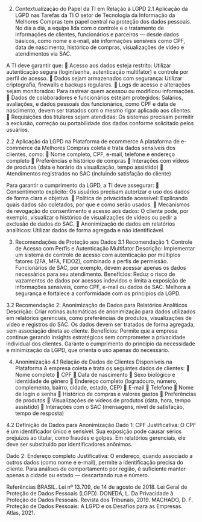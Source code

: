 
2. Contextualização do Papel da TI em Relação à LGPD
2.1 Aplicação da LGPD nas Tarefas da TI
O setor de Tecnologia da Informação da Melhores Compras tem papel central na proteção dos dados pessoais. No dia a dia, a equipe lida com o controle e o tratamento de informações de clientes, funcionários e parceiros — desde dados básicos, como nome e e-mail, até informações sensíveis como CPF, data de nascimento, histórico de compras, visualizações de vídeo e atendimentos via SAC.

A TI deve garantir que:
	Acesso aos dados esteja restrito: Utilizar autenticação segura (login/senha, autenticação multifator) e controle por perfil de acesso.
	Dados sejam armazenados com segurança: Utilizar criptografia, firewalls e backups regulares.
	Logs de acesso e alterações sejam monitorados: Para rastrear quem acessou ou modificou informações.
	Dados de colaboradores e funcionários estejam protegidos: Salários, avaliações, e dados pessoais dos funcionários, como CPF e data de nascimento, devem ser tratados com o mesmo rigor aplicado aos clientes.
	Requisições dos titulares sejam atendidas: Os sistemas precisam permitir a exclusão, correção ou portabilidade dos dados conforme solicitado pelos usuários.

2.2 Aplicação da LGPD na Plataforma de ecommerce
A plataforma de e-commerce da Melhores Compras coleta e trata dados sensíveis dos clientes, como:
	Nome completo, CPF, e-mail, telefone e endereço completo
	Preferências e histórico de compras
	Interações com vídeos de produtos (data e horário da visualização, tempo assistido)
	Atendimentos registrados no SAC (incluindo satisfação do cliente)

Para garantir o cumprimento da LGPD, a TI deve assegurar:
	Consentimento explícito: Os usuários precisam autorizar o uso dos dados de forma clara e objetiva.
	Política de privacidade acessível: Explicando quais dados são coletados, por que e como serão usados.
	Mecanismos de revogação do consentimento e acesso aos dados: O cliente pode, por exemplo, visualizar o histórico de visualizações de vídeos ou pedir a exclusão de dados do SAC.
	Anonimização de dados em relatórios analíticos: Utilizar dados de forma agregada e não identificável.

3. Recomendações de Proteção aos Dados
3.1 Recomendação 1: Controle de Acesso com Perfis e Autenticação Multifator
Descrição:
Implementar um sistema de controle de acesso com autenticação por múltiplos fatores (2FA, MFA, FIDO2), combinado a perfis de permissão. Funcionários de SAC, por exemplo, devem acessar apenas os dados necessários para seu atendimento.
Benefícios:
Reduz o risco de vazamentos de dados por acessos indevidos e limita a exposição de informações sensíveis, como CPF, e-mail ou dados de SAC. Melhora a segurança e fortalece a conformidade com os princípios da LGPD.

3.2 Recomendação 2: Anonimização de Dados para Relatórios Analíticos
Descrição:
Criar rotinas automáticas de anonimização para dados utilizados em relatórios gerenciais, como preferências de produtos, visualizações de vídeo e registros do SAC. Os dados devem ser tratados de forma agregada, sem associação direta ao cliente.
Benefícios:
Permite que a empresa continue gerando insights estratégicos sem comprometer a privacidade individual dos clientes. Garante o cumprimento do princípio da necessidade e minimização da LGPD, que orienta o uso apenas do necessário.

4. Anonimização
4.1 Relação de Dados de Clientes Disponíveis na Plataforma
A empresa coleta e trata os seguintes dados de clientes:
	Nome completo
	CPF
	Data de nascimento
	Sexo biológico e identidade de gênero
	Endereço completo (logradouro, número, complemento, bairro, cidade, estado, CEP)
	E-mail
	Telefone
	Nome de login e senha
	Histórico de compras e valores gastos
	Preferências de produtos
	Visualizações de vídeos de produtos (data, hora, tempo assistido)
	Interações com o SAC (mensagens, nível de satisfação, tempo de resposta)

4.2 Definição de Dados para Anonimização
Dado 1: CPF
Justificativa:
O CPF é um identificador único e sensível. Sua exposição pode causar sérios prejuízos ao titular, como fraudes e golpes. Em relatórios gerenciais, ele deve ser substituído por identificadores anônimos.

Dado 2: Endereço completo
Justificativa:
O endereço, quando associado a outros dados (como nome e e-mail), permite a identificação precisa do cliente. Para análises de comportamento por região, é suficiente manter apenas a cidade ou estado — descartando rua e número.

Referências
BRASIL. Lei nº 13.709, de 14 de agosto de 2018. Lei Geral de Proteção de Dados Pessoais (LGPD).
DONEDA, L. Da Privacidade à Proteção de Dados Pessoais. Revista dos Tribunais, 2019.
MACHADO, D. F. Proteção de Dados Pessoais: A LGPD e os Desafios para as Empresas. Atlas, 2021.
